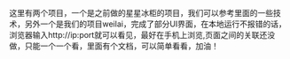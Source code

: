 这里有两个项目，一个是之前做的星星冰柜的项目，我们可以参考里面的一些技术，另外一个是我们的项目weilai，完成了部分UI界面，在本地运行不报错的话，浏览器输入http://ip:port就可以看见，最好在手机上浏览,页面之间的关联还没做，只能一个一个看，里面有个文档，可以简单看看，加油！
